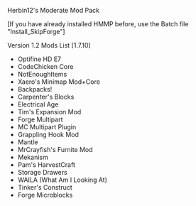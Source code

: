 Herbin12's Moderate Mod Pack

[If you have already installed HMMP before, use the Batch file "Install_SkipForge"]

Version 1.2 Mods List [1.7.10]
- Optifine HD E7
- CodeChicken Core
- NotEnoughItems
- Xaero's Minimap Mod+Core
- Backpacks!
- Carpenter's Blocks
- Electrical Age
- Tim's Expansion Mod
- Forge Multipart
- MC Multipart Plugin
- Grappling Hook Mod
- Mantle
- MrCrayfish's Furnite Mod
- Mekanism
- Pam's HarvestCraft
- Storage Drawers
- WAILA (What Am I Looking At)
- Tinker's Construct
- Forge Microblocks
